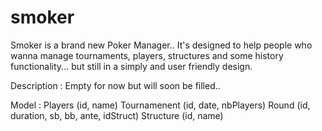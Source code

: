 smoker
======

Smoker is a brand new Poker Manager.. It's designed to help people who wanna manage tournaments, players, structures and some history functionality... but still in a simply and user friendly design.

Description :
    Empty for now but will soon be filled..
  

Model :
    Players (id, name)
    Tournamenent (id, date, nbPlayers)
    Round (id, duration, sb, bb, ante, idStruct)
    Structure (id, name)